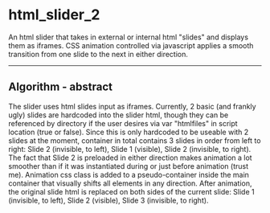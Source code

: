# html_slider_2

An html slider that takes in external or internal html "slides" and displays them as iframes. CSS animation controlled via javascript applies a smooth transition from one slide to the next in either direction. 

---
## Algorithm - abstract
The slider uses html slides input as iframes. Currently, 2 basic (and frankly ugly) slides are hardcoded into the slider html, though they can be referenced by directory if the user desires via var "htmlfiles" in script location (true or false). Since this is only hardcoded to be useable with 2 slides at the moment, container in total contains 3 slides in order from left to right: Slide 2 (invisible, to left), Slide 1 (visible), Slide 2 (invisible, to right). The fact that Slide 2 is preloaded in either direction makes animation a lot smoother than if it was instantiated during or just before animation (trust me). Animation css class is added to a pseudo-container inside the main container that visually shifts all elements in any direction. After animation, the original slide html is replaced on both sides of the current slide: Slide 1 (invisible, to left), Slide 2 (visible), Slide 3 (invisible, to right).
